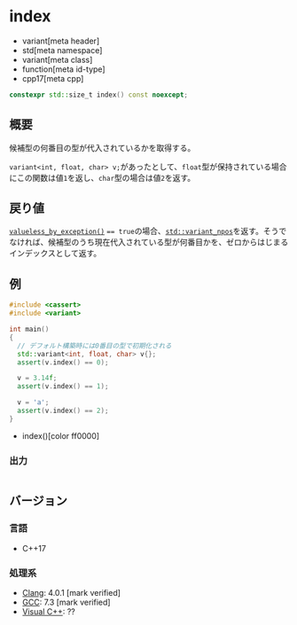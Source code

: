 # index
* variant[meta header]
* std[meta namespace]
* variant[meta class]
* function[meta id-type]
* cpp17[meta cpp]

```cpp
constexpr std::size_t index() const noexcept;
```

## 概要
候補型の何番目の型が代入されているかを取得する。

`variant<int, float, char> v;`があったとして、`float`型が保持されている場合にこの関数は値`1`を返し、`char`型の場合は値`2`を返す。


## 戻り値
[`valueless_by_exception()`](valueless_by_exception.md) `== true`の場合、[`std::variant_npos`](/reference/variant/variant_npos.md)を返す。そうでなければ、候補型のうち現在代入されている型が何番目かを、ゼロからはじまるインデックスとして返す。


## 例
```cpp example
#include <cassert>
#include <variant>

int main()
{
  // デフォルト構築時には0番目の型で初期化される
  std::variant<int, float, char> v{};
  assert(v.index() == 0);

  v = 3.14f;
  assert(v.index() == 1);

  v = 'a';
  assert(v.index() == 2);
}
```
* index()[color ff0000]

### 出力
```
```

## バージョン
### 言語
- C++17

### 処理系
- [Clang](/implementation.md#clang): 4.0.1 [mark verified]
- [GCC](/implementation.md#gcc): 7.3 [mark verified]
- [Visual C++](/implementation.md#visual_cpp): ??
